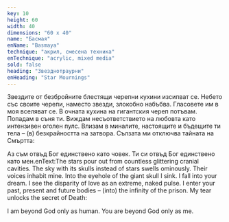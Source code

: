 ```yaml
---
key: 10
height: 60
width: 40
dimensions: "60 x 40"
name: "Басмая"
enName: "Basmaya"
technique: "акрил, смесена техника"
enTechnique: "acrylic, mixed media"
sold: false
heading: "Звезднотраурни"
enHeading: "Star Mournings"
---
```

Звездите от безбройните блестящи черепни кухини изсипват се. Небето със своите черепи,  наместо звезди, злокобно набъбва. Гласовете им в моя вселяват се. В очната кухина на гигантския череп потъвам. Попадам в съня ти. Виждам несъответствието на любовта като интензивен оголен пулс. Влизам в миналите, настоящите и бъдещите ти тела –  (в) безкрайността на затвора. Сълзата ми отключва тайната на Смъртта:

Аз съм отвъд Бог единствено като човек.
Ти си отвъд Бог единствено като мен.enText:The stars pour out from countless glittering cranial cavities. The sky with its skulls instead of stars swells ominously. Their voices inhabit mine. Into the eyehole of the giant skull I sink. I fall into your dream. I see the disparity of love as an extreme, naked pulse. I enter your past, present and future bodies – (into) the infinity of the prison. My tear unlocks the secret of Death:

I am beyond God only as human.
You are beyond God only as me.